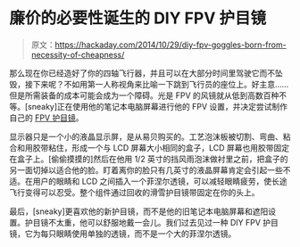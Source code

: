 # 廉价的必要性诞生的 DIY FPV 护目镜

> 原文：<https://hackaday.com/2014/10/29/diy-fpv-goggles-born-from-necessity-of-cheapness/>

那么现在你已经造好了你的四轴飞行器，并且可以在大部分时间里驾驶它而不坠毁，接下来呢？不如用第一人称视角来比喻一下跳到飞行员的座位上。好主意……但是所需装备的成本可能会成为一个障碍。光是 FPV 的风镜就从低到高数百种不等。[sneaky]正在使用他的笔记本电脑屏幕进行他的 FPV 设置，并决定尝试制作自己的 [FPV 护目镜](http://flitetest.com/articles/25-diy-fpv-goggles)。

显示器只是一个小的液晶显示屏，是从易贝购买的。工艺泡沫板被切割、弯曲、粘合和用胶带粘住，形成一个与 LCD 屏幕大小相同的盒子，LCD 屏幕也用胶带固定在盒子上。[偷偷摸摸的]然后在他用 1/2 英寸的挡风雨泡沫做衬里之前，把盒子的另一面切掉以适合他的脸。盯着离你的脸只有几英寸的液晶屏幕肯定会引起一些不适。在用户的眼睛和 LCD 之间插入一个菲涅尔透镜，可以减轻眼睛疲劳，使长途飞行变得可以忍受。整个组件通过回收的滑雪护目镜带固定在你的头上。

最后，[sneaky]更喜欢他的新护目镜，而不是他的旧笔记本电脑屏幕和遮阳设置。护目镜不太重，他可以舒服地戴一会儿。我们过去见过一种 DIY FPV 护目镜，它为每只眼睛使用单独的透镜，而不是一个大的菲涅尔透镜。